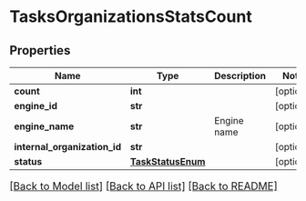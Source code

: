 # TasksOrganizationsStatsCount

## Properties
Name | Type | Description | Notes
------------ | ------------- | ------------- | -------------
**count** | **int** |  | [optional] 
**engine_id** | **str** |  | [optional] 
**engine_name** | **str** | Engine name | [optional] 
**internal_organization_id** | **str** |  | [optional] 
**status** | [**TaskStatusEnum**](TaskStatusEnum.md) |  | [optional] 

[[Back to Model list]](../README.md#documentation-for-models) [[Back to API list]](../README.md#documentation-for-api-endpoints) [[Back to README]](../README.md)

<style>
     p, ul, ol, li { font-size: 18px !important;}
</style>


